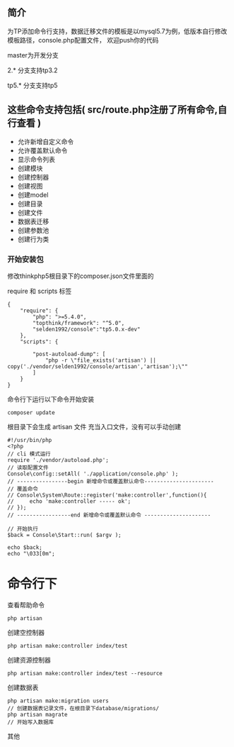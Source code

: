 ﻿## 简介

为TP添加命令行支持，数据迁移文件的模板是以mysql5.7为例，低版本自行修改模板路径，console.php配置文件，
欢迎push你的代码

master为开发分支

2.* 分支支持tp3.2

tp5.* 分支支持tp5

## 这些命令支持包括( src/route.php注册了所有命令,自行查看 )

*  允许新增自定义命令
*  允许覆盖默认命令
*  显示命令列表
*  创建模块
*  创建控制器
*  创建视图
*  创建model
*  创建目录
*  创建文件
*  数据表迁移
*  创建参数池
*  创建行为类

### 开始安装包
修改thinkphp5根目录下的composer.json文件里面的

require 和 scripts 标签

    {
        "require": {
            "php": ">=5.4.0",
            "topthink/framework": "^5.0",
            "selden1992/console":"tp5.0.x-dev"
        },
        "scripts": {

            "post-autoload-dump": [
                "php -r \"file_exists('artisan') || copy('./vendor/selden1992/console/artisan','artisan');\""
            ]
        }
    }

命令行下运行以下命令开始安装
    
    composer update

根目录下会生成 artisan 文件 充当入口文件，没有可以手动创建

    #!/usr/bin/php
    <?php
    // cli 模式运行
    require './vendor/autoload.php';
    // 读取配置文件
    Console\config::setAll( './application/console.php' );
    // ----------------begin 新增命令或覆盖默认命令----------------------
    // 覆盖命令
    // Console\System\Route::register('make:controller',function(){
    //     echo 'make:controller ----- ok';
    // });
    // -----------------end 新增命令或覆盖默认命令 ---------------------
    
    // 开始执行
    $back = Console\Start::run( $argv );
    
    echo $back;
    echo "\033[0m";

# 命令行下
查看帮助命令

    php artisan

创建空控制器

    php artisan make:controller index/test
    
创建资源控制器

    php artisan make:controller index/test --resource
    
创建数据表

    php artisan make:migration users
    // 创建数据表记录文件，在根目录下database/migrations/
    php artisan magrate
    // 开始写入数据库

其他
    
   





